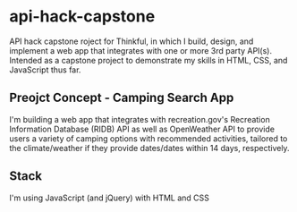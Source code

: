# api-hack-capstone
API hack capstone roject for Thinkful, in which I build, design, and implement a web app that integrates with one or more 3rd party API(s). 
Intended as a capstone project to demonstrate my skills in HTML, CSS, and JavaScript thus far. 
## Preojct Concept - Camping Search App
I'm building a web app that integrates with recreation.gov's Recreation Information Database (RIDB) API as well as OpenWeather API to provide users a variety of camping options with recommended activities, tailored to the climate/weather if they provide dates/dates within 14 days, respectively.
## Stack
I'm using JavaScript (and jQuery) with HTML and CSS